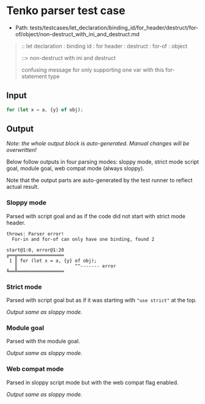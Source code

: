 # Tenko parser test case

- Path: tests/testcases/let_declaration/binding_id/for_header/destruct/for-of/object/non-destruct_with_ini_and_destruct.md

> :: let declaration : binding id : for header : destruct : for-of : object
>
> ::> non-destruct with ini and destruct
>
> confusing message for only supporting one var with this for-statement type

## Input

`````js
for (let x = a, {y} of obj);
`````

## Output

_Note: the whole output block is auto-generated. Manual changes will be overwritten!_

Below follow outputs in four parsing modes: sloppy mode, strict mode script goal, module goal, web compat mode (always sloppy).

Note that the output parts are auto-generated by the test runner to reflect actual result.

### Sloppy mode

Parsed with script goal and as if the code did not start with strict mode header.

`````
throws: Parser error!
  For-in and for-of can only have one binding, found 2

start@1:0, error@1:20
╔══╦═════════════════
 1 ║ for (let x = a, {y} of obj);
   ║                     ^^------- error
╚══╩═════════════════

`````

### Strict mode

Parsed with script goal but as if it was starting with `"use strict"` at the top.

_Output same as sloppy mode._

### Module goal

Parsed with the module goal.

_Output same as sloppy mode._

### Web compat mode

Parsed in sloppy script mode but with the web compat flag enabled.

_Output same as sloppy mode._
